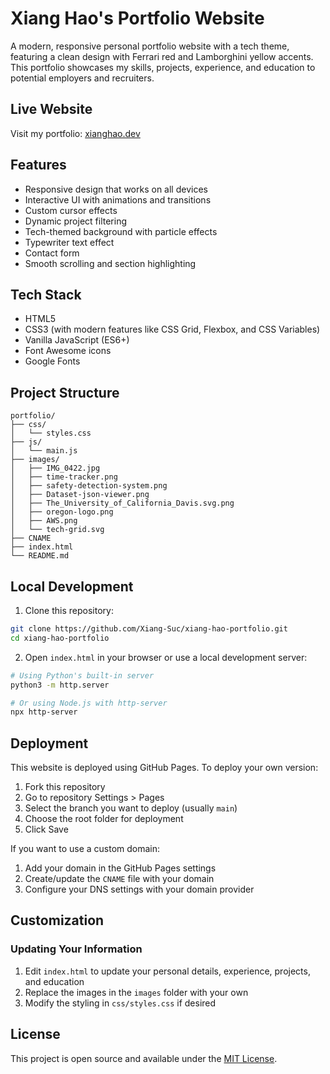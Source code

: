 # Xiang Hao's Portfolio Website

A modern, responsive personal portfolio website with a tech theme, featuring a clean design with Ferrari red and Lamborghini yellow accents. This portfolio showcases my skills, projects, experience, and education to potential employers and recruiters.

## Live Website

Visit my portfolio: [xianghao.dev](https://xiang-suc.github.io/xiang-hao-portfolio/)

## Features

- Responsive design that works on all devices
- Interactive UI with animations and transitions
- Custom cursor effects
- Dynamic project filtering
- Tech-themed background with particle effects
- Typewriter text effect
- Contact form
- Smooth scrolling and section highlighting

## Tech Stack

- HTML5
- CSS3 (with modern features like CSS Grid, Flexbox, and CSS Variables)
- Vanilla JavaScript (ES6+)
- Font Awesome icons
- Google Fonts

## Project Structure

```
portfolio/
├── css/
│   └── styles.css
├── js/
│   └── main.js
├── images/
│   ├── IMG_0422.jpg
│   ├── time-tracker.png
│   ├── safety-detection-system.png
│   ├── Dataset-json-viewer.png
│   ├── The_University_of_California_Davis.svg.png
│   ├── oregon-logo.png
│   ├── AWS.png
│   └── tech-grid.svg
├── CNAME
├── index.html
└── README.md
```

## Local Development

1. Clone this repository:
```bash
git clone https://github.com/Xiang-Suc/xiang-hao-portfolio.git
cd xiang-hao-portfolio
```

2. Open `index.html` in your browser or use a local development server:
```bash
# Using Python's built-in server
python3 -m http.server

# Or using Node.js with http-server
npx http-server
```

## Deployment

This website is deployed using GitHub Pages. To deploy your own version:

1. Fork this repository
2. Go to repository Settings > Pages
3. Select the branch you want to deploy (usually `main`)
4. Choose the root folder for deployment
5. Click Save

If you want to use a custom domain:
1. Add your domain in the GitHub Pages settings
2. Create/update the `CNAME` file with your domain
3. Configure your DNS settings with your domain provider

## Customization

### Updating Your Information

1. Edit `index.html` to update your personal details, experience, projects, and education
2. Replace the images in the `images` folder with your own
3. Modify the styling in `css/styles.css` if desired

## License

This project is open source and available under the [MIT License](LICENSE). 